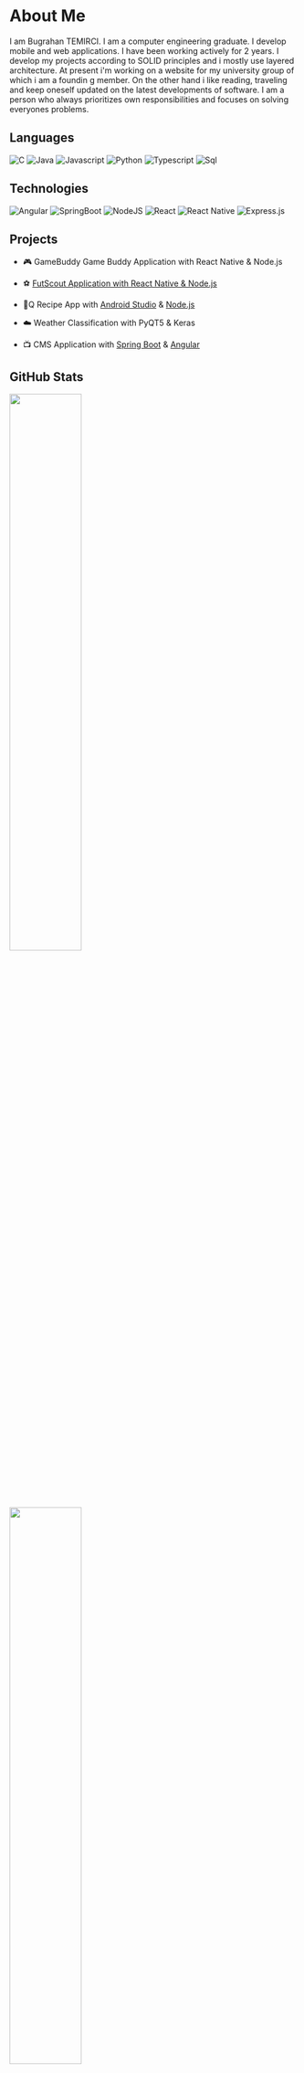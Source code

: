 # About Me

I am Bugrahan TEMIRCI. 
I am a computer engineering graduate.
I develop mobile and web applications.
I have been working actively for 2 years.
I develop my projects according to SOLID
principles and i mostly use layered architecture.
At present i'm working on a website for my
university group of which i am a foundin g
member.
On the other hand i like reading, traveling and
keep oneself updated on the latest developments
of software.
I am a person who always prioritizes own
responsibilities and focuses on solving everyones
problems.

## Languages
![C](https://img.shields.io/badge/C-00599C?style=for-the-badge&logo=c&logoColor=white)
![Java](https://img.shields.io/badge/Java-ED8B00?style=for-the-badge&logo=java&logoColor=white)
![Javascript](https://img.shields.io/badge/JavaScript-323330?style=for-the-badge&logo=javascript&logoColor=F7DF1E)
![Python](https://img.shields.io/badge/Python-FFD43B?style=for-the-badge&logo=python&logoColor=blue)
![Typescript](https://img.shields.io/badge/TypeScript-007ACC?style=for-the-badge&logo=typescript&logoColor=white)
![Sql](	https://img.shields.io/badge/PostgreSQL-316192?style=for-the-badge&logo=postgresql&logoColor=white)

## Technologies 

![Angular](	https://img.shields.io/badge/Angular-DD0031?style=for-the-badge&logo=angular&logoColor=white)
![SpringBoot](	https://img.shields.io/badge/Spring_Boot-F2F4F9?style=for-the-badge&logo=spring-boot)
![NodeJS](https://img.shields.io/badge/node.js-6DA55F?style=for-the-badge&logo=node.js&logoColor=white)
![React](https://img.shields.io/badge/react-%2320232a.svg?style=for-the-badge&logo=react&logoColor=%2361DAFB)
![React Native](https://img.shields.io/badge/react_native-%2320232a.svg?style=for-the-badge&logo=react&logoColor=%2361DAFB)
![Express.js](https://img.shields.io/badge/express.js-%23404d59.svg?style=for-the-badge&logo=express&logoColor=%2361DAFB)




## Projects

- 🎮 GameBuddy Game Buddy Application with
React Native & Node.js 
- ⚽ [FutScout Application with
React Native & Node.js](https://github.com/bugratemirci/futscout)
- 🥘Q Recipe App with
[Android Studio](https://github.com/bugratemirci/qRecipe) & [Node.js](https://github.com/bugratemirci/qRecipeApi)

- ☁️ Weather Classification with PyQT5 & Keras
- 📺 CMS Application with [Spring Boot](https://github.com/bugratemirci/VODCMS) & [Angular](https://github.com/bugratemirci/VODCMS_ANGULAR)

## GitHub Stats

 <img src="https://github-readme-stats.vercel.app/api?username=bugratemirci&show_icons=true&theme=synthwave" width="50%">
 <img src="https://github-readme-stats.vercel.app/api/top-langs/?username=bugratemirci&layout=compact&theme=synthwave"    width="50%">
 


<!---
bugratemirci/bugratemirci is a ✨ special ✨ repository because its `README.md` (this file) appears on your GitHub profile.
You can click the Preview link to take a look at your changes.
--->
